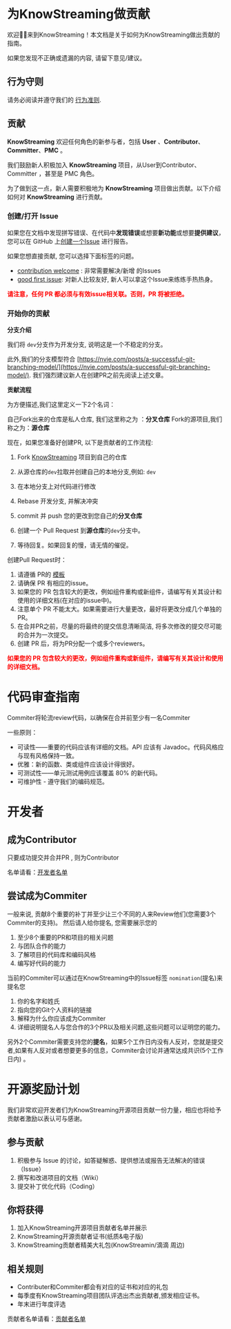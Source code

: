 


# 为KnowStreaming做贡献


欢迎👏🏻来到KnowStreaming！本文档是关于如何为KnowStreaming做出贡献的指南。

如果您发现不正确或遗漏的内容, 请留下意见/建议。

## 行为守则
请务必阅读并遵守我们的 [行为准则](./CODE_OF_CONDUCT.md).



## 贡献

**KnowStreaming** 欢迎任何角色的新参与者，包括 **User** 、**Contributor**、**Committer**、**PMC** 。

我们鼓励新人积极加入 **KnowStreaming** 项目，从User到Contributor、Committer ，甚至是 PMC 角色。

为了做到这一点，新人需要积极地为 **KnowStreaming** 项目做出贡献。以下介绍如何对 **KnowStreaming** 进行贡献。


### 创建/打开  Issue

如果您在文档中发现拼写错误、在代码中**发现错误**或想要**新功能**或想要**提供建议**，您可以在 GitHub 上[创建一个Issue](https://github.com/didi/KnowStreaming/issues/new/choose) 进行报告。


如果您想直接贡献, 您可以选择下面标签的问题。

- [contribution welcome](https://github.com/didi/KnowStreaming/labels/contribution%20welcome) : 非常需要解决/新增  的Issues
- [good first issue](https://github.com/didi/KnowStreaming/labels/good%20first%20issue): 对新人比较友好, 新人可以拿这个Issue来练练手热热身。

<font color=red ><b> 请注意，任何 PR 都必须与有效issue相关联。否则，PR 将被拒绝。</b></font>



### 开始你的贡献

**分支介绍**

我们将 `dev`分支作为开发分支, 说明这是一个不稳定的分支。

此外,我们的分支模型符合 [https://nvie.com/posts/a-successful-git-branching-model/](https://nvie.com/posts/a-successful-git-branching-model/). 我们强烈建议新人在创建PR之前先阅读上述文章。



**贡献流程**

为方便描述,我们这里定义一下2个名词：

自己Fork出来的仓库是私人仓库, 我们这里称之为 ：**分叉仓库**
Fork的源项目,我们称之为：**源仓库**


现在，如果您准备好创建PR, 以下是贡献者的工作流程:

1. Fork [KnowStreaming](https://github.com/didi/KnowStreaming) 项目到自己的仓库

2. 从源仓库的`dev`拉取并创建自己的本地分支,例如: `dev`
3. 在本地分支上对代码进行修改
4. Rebase 开发分支, 并解决冲突
5. commit 并 push 您的更改到您自己的**分叉仓库**
6. 创建一个 Pull Request 到**源仓库**的`dev`分支中。
7. 等待回复。如果回复的慢，请无情的催促。



创建Pull Request时：

1. 请遵循 PR的 [模板](./PULL_REQUEST_TEMPLATE.md)
2. 请确保 PR 有相应的issue。
3. 如果您的 PR 包含较大的更改，例如组件重构或新组件，请编写有关其设计和使用的详细文档(在对应的issue中)。
4. 注意单个 PR 不能太大。如果需要进行大量更改，最好将更改分成几个单独的 PR。
5. 在合并PR之前，尽量的将最终的提交信息清晰简洁, 将多次修改的提交尽可能的合并为一次提交。
6. 创建 PR 后，将为PR分配一个或多个reviewers。


<font color=red><b>如果您的 PR 包含较大的更改，例如组件重构或新组件，请编写有关其设计和使用的详细文档。</b></font>


# 代码审查指南

Commiter将轮流review代码，以确保在合并前至少有一名Commiter

一些原则：

- 可读性——重要的代码应该有详细的文档。API 应该有 Javadoc。代码风格应与现有风格保持一致。
- 优雅：新的函数、类或组件应该设计得很好。
- 可测试性——单元测试用例应该覆盖 80% 的新代码。
- 可维护性 - 遵守我们的编码规范。


# 开发者

## 成为Contributor

只要成功提交并合并PR , 则为Contributor

名单请看：[开发者名单](../开发者名单.md)

## 尝试成为Commiter

一般来说, 贡献8个重要的补丁并至少让三个不同的人来Review他们(您需要3个Commiter的支持)。
然后请人给你提名, 您需要展示您的

1. 至少8个重要的PR和项目的相关问题
2. 与团队合作的能力
3. 了解项目的代码库和编码风格
4. 编写好代码的能力

当前的Commiter可以通过在KnowStreaming中的Issue标签 `nomination`(提名)来提名您

1. 你的名字和姓氏
2. 指向您的Git个人资料的链接
3. 解释为什么你应该成为Commiter
4. 详细说明提名人与您合作的3个PR以及相关问题,这些问题可以证明您的能力。

另外2个Commiter需要支持您的**提名**，如果5个工作日内没有人反对，您就是提交者,如果有人反对或者想要更多的信息，Commiter会讨论并通常达成共识(5个工作日内) 。


# 开源奖励计划


我们非常欢迎开发者们为KnowStreaming开源项目贡献一份力量，相应也将给予贡献者激励以表认可与感谢。


## 参与贡献

1. 积极参与 Issue 的讨论，如答疑解惑、提供想法或报告无法解决的错误（Issue）
2. 撰写和改进项目的文档（Wiki）
3. 提交补丁优化代码（Coding）


## 你将获得

1. 加入KnowStreaming开源项目贡献者名单并展示
2. KnowStreaming开源贡献者证书(纸质&电子版)
3. KnowStreaming贡献者精美大礼包(KnowStreamin/滴滴  周边)


## 相关规则

- Contributer和Commiter都会有对应的证书和对应的礼包
- 每季度有KnowStreaming项目团队评选出杰出贡献者,颁发相应证书。
- 年末进行年度评选

贡献者名单请看：[贡献者名单](../开发者名单.md)